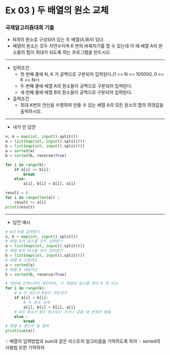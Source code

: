 # Ex 03 ) 두 배열의 원소 교체
### 국제알고리즘대회 기출
- N개의 원소로 구성되어 있는 두 배열(A,B)이 있다.
- 배열의 원소는 모두 자연수이며 K 번의 바꿔치기를 할 수 있는데 이 때 배열 A의 원소들의 합이 최대가 되도록 하는 프로그램을 만드시오.
***
- 입력조건
  - 첫 번째 줄에 N, K 가 공백으로 구분되어 입력된다.(1 <= N <= 100000, 0 <= K <= N>)
  - 두 번째 줄에 배열 A의 원소들이 공백으로 구분되어 입력된다.
  - 세 번째 줄에 배열 B의 원소들이 공백으로 구분되어 입력된다.
- 출력조건
  - 최대 K번의 연산을 수행하여 만들 수 있는 배열 A의 모든 원소의 합의 최댓값을 출력하시오.
***
- 내가 쓴 답안
```python
n, k = map(int, input().split())
a = list(map(int, input().split()))
b = list(map(int, input().split()))
a = sorted(a)
b = sorted(b, reverse=True)

for i in range(k):
    if a[i] >= b[i]:
        break
    else:
        a[i], b[i] = b[i], a[i]

result = 0
for i in range(len(a)) :
    result += a[i]
print(result)
```
***
- 답안 예시
```python
# N과 K를 입력받기
n, k = map(int, input().split())
# 배열 A의 원소를 모두 입력받기
a = list(map(int, input().split()))
# 배열 B의 원소를 모두 입력받기
b = list(map(int, input().split()))
# 배열 A 오름차순
a = sorted(a)
# 배열 B 내림차순
b = sorted(b, reverse=True)

# 첫번째 인덱스부터 확인하며, 두 배열의 원소를 최대 K 번 비교
for i in range(k):
    # A 의 원소가 B보다 작은경우
    if a[i] < b[i]:
        # 두 원소 교체
        a[i], b[i] = b[i], a[i]
    # A의 원소가 B의 원소보다 크거나 같을 때 반복문 탈출
    else :
        break
# 배열 A 원소의 합 출력
print(sum(a))
```
💡 배열의 입력방법과 sum과 같은 리스트의 알고리즘을 기억하도록 하자
💡 sorted의 사용법 또한 기억하자